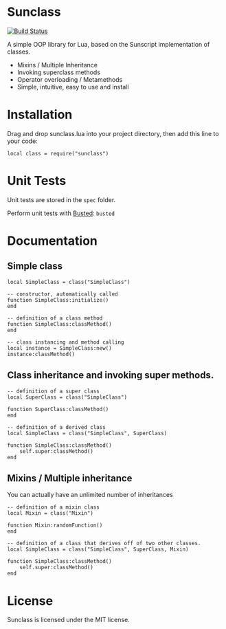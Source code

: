Sunclass
========

[![Build Status](https://travis-ci.org/qwook/sunclass.png?branch=master)](https://travis-ci.org/qwook/sunclass)

A simple OOP library for Lua, based on the Sunscript implementation of classes.

* Mixins / Multiple Inheritance
* Invoking superclass methods
* Operator overloading / Metamethods
* Simple, intuitive, easy to use and install

# Installation
Drag and drop sunclass.lua into your project directory,
then add this line to your code:

	local class = require("sunclass")

Unit Tests
==========

Unit tests are stored in the `spec` folder.

Perform unit tests with [Busted](http://olivinelabs.com/busted/):
`busted`

Documentation
=============

## Simple class

	local SimpleClass = class("SimpleClass")
	
	-- constructor, automatically called
	function SimpleClass:initialize()
	end
	
	-- definition of a class method
	function SimpleClass:classMethod()
	end
	
	-- class instancing and method calling
	local instance = SimpleClass:new()
	instance:classMethod()
	
## Class inheritance and invoking super methods.

	-- definition of a super class
	local SuperClass = class("SimpleClass")
	
	function SuperClass:classMethod()
	end

	-- definition of a derived class
	local SimpleClass = class("SimpleClass", SuperClass)
	
	function SimpleClass:classMethod()
		self.super:classMethod()
	end

## Mixins / Multiple inheritance
You can actually have an unlimited number of inheritances

	-- definition of a mixin class
	local Mixin = class("Mixin")
	
	function Mixin:randomFunction()
	end

	-- definition of a class that derives off of two other classes.
	local SimpleClass = class("SimpleClass", SuperClass, Mixin)
	
	function SimpleClass:classMethod()
		self.super:classMethod()
	end

License
=======

Sunclass is licensed under the MIT license.
